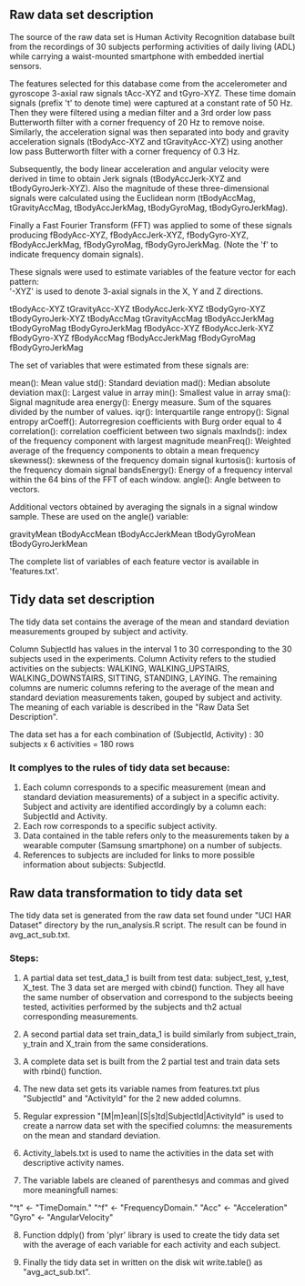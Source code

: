 ## Raw data set description

The source of the raw data set is Human Activity Recognition database built from the recordings of 30 subjects performing activities of daily living (ADL) while carrying a waist-mounted smartphone with embedded inertial sensors.
	
The features selected for this database come from the accelerometer and gyroscope 3-axial raw signals tAcc-XYZ and tGyro-XYZ. These time domain signals (prefix 't' to denote time) were captured at a constant rate of 50 Hz. Then they were filtered using a median filter and a 3rd order low pass Butterworth filter with a corner frequency of 20 Hz to remove noise. Similarly, the acceleration signal was then separated into body and gravity acceleration signals (tBodyAcc-XYZ and tGravityAcc-XYZ) using another low pass Butterworth filter with a corner frequency of 0.3 Hz. 

Subsequently, the body linear acceleration and angular velocity were derived in time to obtain Jerk signals (tBodyAccJerk-XYZ and tBodyGyroJerk-XYZ). Also the magnitude of these three-dimensional signals were calculated using the Euclidean norm (tBodyAccMag, tGravityAccMag, tBodyAccJerkMag, tBodyGyroMag, tBodyGyroJerkMag). 

Finally a Fast Fourier Transform (FFT) was applied to some of these signals producing fBodyAcc-XYZ, fBodyAccJerk-XYZ, fBodyGyro-XYZ, fBodyAccJerkMag, fBodyGyroMag, fBodyGyroJerkMag. (Note the 'f' to indicate frequency domain signals). 

These signals were used to estimate variables of the feature vector for each pattern:  
'-XYZ' is used to denote 3-axial signals in the X, Y and Z directions.

tBodyAcc-XYZ
tGravityAcc-XYZ
tBodyAccJerk-XYZ
tBodyGyro-XYZ
tBodyGyroJerk-XYZ
tBodyAccMag
tGravityAccMag
tBodyAccJerkMag
tBodyGyroMag
tBodyGyroJerkMag
fBodyAcc-XYZ
fBodyAccJerk-XYZ
fBodyGyro-XYZ
fBodyAccMag
fBodyAccJerkMag
fBodyGyroMag
fBodyGyroJerkMag

The set of variables that were estimated from these signals are: 

mean(): Mean value
std(): Standard deviation
mad(): Median absolute deviation 
max(): Largest value in array
min(): Smallest value in array
sma(): Signal magnitude area
energy(): Energy measure. Sum of the squares divided by the number of values. 
iqr(): Interquartile range 
entropy(): Signal entropy
arCoeff(): Autorregresion coefficients with Burg order equal to 4
correlation(): correlation coefficient between two signals
maxInds(): index of the frequency component with largest magnitude
meanFreq(): Weighted average of the frequency components to obtain a mean frequency
skewness(): skewness of the frequency domain signal 
kurtosis(): kurtosis of the frequency domain signal 
bandsEnergy(): Energy of a frequency interval within the 64 bins of the FFT of each window.
angle(): Angle between to vectors.

Additional vectors obtained by averaging the signals in a signal window sample. These are used on the angle() variable:

gravityMean
tBodyAccMean
tBodyAccJerkMean
tBodyGyroMean
tBodyGyroJerkMean

The complete list of variables of each feature vector is available in 'features.txt'.

## Tidy data set description

The tidy data set contains the average of the mean and standard deviation measurements grouped by subject and activity. 

Column SubjectId has values in the interval 1 to 30 corresponding to the 30 subjects used in the experiments.
Column Activity refers to the studied activities on the subjects: WALKING, WALKING_UPSTAIRS, WALKING_DOWNSTAIRS, SITTING, STANDING, LAYING.
The remaining columns are numeric columns refering to the average of the mean and standard deviation measurements taken, gouped by subject and activity. The meaning of each variable is described in the "Raw Data Set Description".

The data set has a for each combination of (SubjectId, Activity) : 30 subjects x 6 activities = 180 rows

### It complyes to the rules of tidy data set because:

1. Each column corresponds to a specific measurement (mean and standard deviation measurements) of a subject in a specific activity. Subject and activity are identified accordingly by a column each: SubjectId and Activity.
2. Each row corresponds to a specific subject activity. 
3. Data contained in the table refers only to the measurements taken by a wearable computer (Samsung smartphone) on a number of subjects.
4. References to subjects are included for links to more possible information about subjects: SubjectId. 
 
## Raw data transformation to tidy data set 

The tidy data set is generated from the raw data set found under "UCI HAR Dataset" directory by the run_analysis.R script. The result can be found in avg_act_sub.txt. 

### Steps:

1. A partial data set test_data_1 is built from test data: subject_test, y_test, X_test. The 3 data set are merged with cbind() function. They all have the same number of observation and correspond to the subjects beeing tested, activities performed by the subjects and th2 actual corresponding measurements.

2. A second partial data set train_data_1 is build similarly from subject_train, y_train and X_train from the same considerations.

3. A complete data set is built from the 2 partial test and train data sets with rbind() function.

4. The new data set gets its variable names from features.txt plus "SubjectId" and "ActivityId" for the 2 new added columns. 

5. Regular expression "[M|m]ean|[S|s]td|SubjectId|ActivityId" is used to create a narrow data set with the specified columns: the measurements on the mean and standard deviation.

6. Activity_labels.txt is used to name the activities in the data set with descriptive activity names.  

7. The variable labels are cleaned of parenthesys and commas and gived more meaningfull names:

"^t" <- "TimeDomain."
"^f" <- "FrequencyDomain."
"Acc" <- "Acceleration"
"Gyro" <- "AngularVelocity"

8. Function ddply() from 'plyr' library is used to create the tidy data set with the average of each variable for each activity and each subject.


9. Finally the tidy data set in written on the disk wit write.table() as "avg_act_sub.txt".




